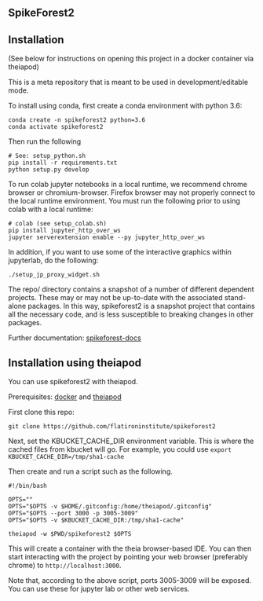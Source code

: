 ## SpikeForest2

## Installation

(See below for instructions on opening this project in a docker container via theiapod)

This is a meta repository that is meant to be used in development/editable mode.

To install using conda, first create a conda environment with python 3.6:

```
conda create -n spikeforest2 python=3.6
conda activate spikeforest2
```

Then run the following

```
# See: setup_python.sh
pip install -r requirements.txt
python setup.py develop
```

To run colab jupyter notebooks in a local runtime, we recommend chrome browser or chromium-browser. Firefox browser may not properly connect to the local runtime environment. You must run the following prior to using colab with a local runtime:

```
# colab (see setup_colab.sh)
pip install jupyter_http_over_ws
jupyter serverextension enable --py jupyter_http_over_ws
```

In addition, if you want to use some of the interactive graphics within jupyterlab, do the following:

```
./setup_jp_proxy_widget.sh
```

The repo/ directory contains a snapshot of a number of different dependent projects. These may or may not be up-to-date with the associated stand-alone packages. In this way, spikeforest2 is a snapshot project that contains all the necessary code, and is less susceptible to breaking changes in other packages.

Further documentation: [spikeforest-docs](https://github.com/flatironinstitute/spikeforest-docs/blob/master/docs/index.md)

## Installation using theiapod

You can use spikeforest2 with theiapod.

Prerequisites: [docker](https://docs.docker.com/) and [theiapod](https://github.com/magland/theiapod)

First clone this repo:

```
git clone https://github.com/flatironinstitute/spikeforest2
```

Next, set the KBUCKET_CACHE_DIR environment variable. This is where the cached files from kbucket will go. For example, you could use `export KBUCKET_CACHE_DIR=/tmp/sha1-cache`

Then create and run a script such as the following.

```
#!/bin/bash

OPTS=""
OPTS="$OPTS -v $HOME/.gitconfig:/home/theiapod/.gitconfig"
OPTS="$OPTS --port 3000 -p 3005-3009"
OPTS="$OPTS -v $KBUCKET_CACHE_DIR:/tmp/sha1-cache"

theiapod -w $PWD/spikeforest2 $OPTS
```

This will create a container with the theia browser-based IDE. You can then start interacting with the project by pointing your web browser (preferably chrome) to `http://localhost:3000`.

Note that, according to the above script, ports 3005-3009 will be exposed. You can use these for jupyter lab or other web services.
